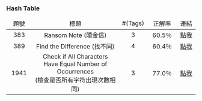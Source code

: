 ### Hash Table

<table style="table-layout: fixed">
		<thead>
				<td align="center" width="75vmax">題號</td>
				<td align="center" width="475vmax">標題</td>
				<td align="center" width="85vmax">#(Tags)</td>
				<td align="center" width="85vmax">正解率</td>
				<td align="center" width="75vmax">連結</td>
    </thead>
		<tr>
        <td align="center">383</td>
        <td align="center">Ransom Note (贖金信)</td>
				<td align="center">3</td>
        <td align="center">60.5％</td>
        <td align="center"><a href="https://vocus.cc/article/65ae171afd89780001a9d377">點我</a></td>
    </tr>
		<tr>
        <td align="center">389</td>
        <td align="center">Find the Difference (找不同)</td>
				<td align="center">4</td>
        <td align="center">60.4％</td>
        <td align="center"><a href="https://vocus.cc/article/6512b3e9fd89780001dfc622">點我</a></td>
    </tr>
		<tr>
        <td align="center">1941</td>
        <td align="center">Check if All Characters Have Equal Number of Occurrences<br>(檢查是否所有字符出現次數相同)</td>
				<td align="center">3</td>
        <td align="center">77.0％</td>
        <td align="center"><a href="https://vocus.cc/article/6553292ffd897800013febd2">點我</a></td>
    </tr>
</table>
